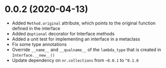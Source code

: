 
# 0.0.2 (2020-04-13)

* Added `Method.original` attribute, which points to the original function
  defined in the interface
* Added `@optional` decorator for Interface methods
* Added a unit test for implementing an interface in a metaclass
* Fix some type annotations
* Override `__name__` and `__qualname__` of the `lambda_type` that is
  created in `Interface.__new__()`
* Update dependency on `nr.collections` from `~0.0.1` to `^0.1.0`

